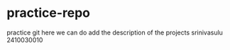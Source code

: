 # practice-repo
practice git
here we can do add the description of the projects
srinivasulu
2410030010
